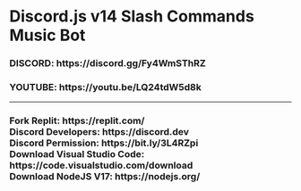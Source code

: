 # Discord.js v14 Slash Commands Music Bot
<h3>DISCORD: https://discord.gg/Fy4WmSThRZ</h3>
<h3>YOUTUBE: https://youtu.be/LQ24tdW5d8k</h3>
<hr>
<h3>
Fork Replit: https://replit.com/<br>
Discord Developers: https://discord.dev<br>
Discord Permission: https://bit.ly/3L4RZpi<br>
Download Visual Studio Code: https://code.visualstudio.com/download<br>
Download NodeJS V17: https://nodejs.org/<br>
</h3>

